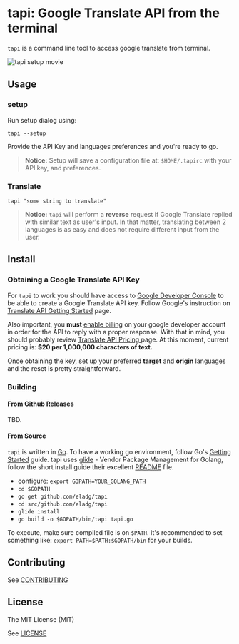 tapi: Google Translate API from the terminal
==============================

`tapi` is a command line tool to access google translate from terminal.

![tapi setup movie](https://s3.amazonaws.com/com-gariany-translate/tapi-movie.gif)

## Usage

### setup

Run setup dialog using:
```
tapi --setup
```
Provide the API Key and languages preferences and you're ready to go.

> **Notice:** Setup will save a configuration file at: `$HOME/.tapirc` with your API key, and preferences.


### Translate
```
tapi "some string to translate"
```

> **Notice:** `tapi` will perform a **reverse** request if Google Translate replied with similar text as user's input. In that matter, translating between 2 languages is as easy and does not require different input from the user.

## Install

### Obtaining a Google Translate API Key

For `tapi` to work you should have access to [Google Developer Console](https://console.developers.google.com) to be able to create a Google Translate API key. Follow Google's instruction on [Translate API Getting Started]( https://cloud.google.com/translate/v2/getting_started) page.

Also important, you **must** [enable billing](https://cloud.google.com/console/help/console/#billing) on your google developer account in order for the API to reply with a proper response. With that in mind, you should probably review [Translate API Pricing ](https://cloud.google.com/translate/v2/pricing) page. At this moment, current pricing is: **$20 per 1,000,000 characters of text.**

Once obtaining the key, set up your preferred **target** and **origin** languages and the reset is pretty straightforward.

### Building

#### From Github Releases
TBD.

#### From Source

`tapi` is written in [Go](https://golang.org/). To have a working go environment, follow Go's [Getting Started](https://golang.org/doc/install) guide. tapi uses [glide](https://github.com/Masterminds/glide) - Vendor Package Management for Golang, follow the short install guide their excellent [README](https://github.com/Masterminds/glide#install) file.

- configure: `export GOPATH=YOUR_GOLANG_PATH`
- `cd $GOPATH`
- `go get github.com/eladg/tapi`
- `cd src/github.com/eladg/tapi`
- `glide install`
- `go build -o $GOPATH/bin/tapi tapi.go`

To execute, make sure compiled file is on `$PATH`. It's recommended to set something like: `export PATH=$PATH:$GOPATH/bin` for your builds.

## Contributing
See [CONTRIBUTING](CONTRIBUTING.md)

## License
The MIT License (MIT)

See [LICENSE](LICENSE)
